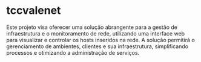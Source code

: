 # tccvalenet
Este projeto visa oferecer uma solução abrangente para a gestão de infraestrutura e o monitoramento de rede, utilizando uma interface web para visualizar e controlar os hosts inseridos na rede. A solução permitirá o gerenciamento de ambientes, clientes e sua infraestrutura, simplificando processos e otimizando a administração de serviços.
